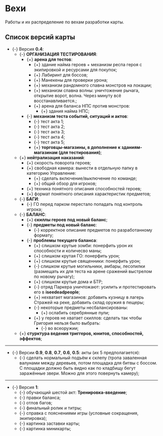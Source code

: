 # Вехи
Работы и их распределение по вехам разработки карты.

## Список версий карты
* {-} Версия **0.4**:
   * {-} **ОРГАНИЗАЦИЯ ТЕСТИРОВАНИЯ**:
      * {+} **арена для тестов**:
         * {+} здание найма героев + механизм респа героя с экипировкой и ресурсами для покупок;
         * {+} Лабиринт для боссов;
         * {+} Манекены для проверки урона;
         * {+} механизм рандомного спавна монстров на локации;
         * {+} механизм спавна волны: уничтожение рычага, открытие ворот, волна. Через минуту всё восстанавливается.;
         * {+} арена для баланса НПС против монстров:
            * {+} здания найма НПС;
      * {-} **механизм теста событий, ситуаций и актов**:
         * {-} тест акта 1;
         * {-} тест акта 2;
         * {-} тест акта 3;
         * {-} тест акта 4;
         * {-} тест акта 5;
         * {+} **торговцы-магазины, в дополнение к зданиям-магазинам (для тестирования)**;
   * {+} **нейтрализация наказаний**:
      * {+} скорость поворота героев;
      * {+} свободная камера: вынести в отдельную папку в категорию Управление:
         * {+} сделать включение/выключение по команде;
         * {+} общий обзор для игроков;
      * {+} техника понятного описания способностей героев;
      * {+} формат понятного описания характеристик предметов;
   * {-} **БАГИ**:
      * {-} ГО перед парком перестало попадать под контроль игрока;
   * {-} **БАЛАНС**:
      * {+} **скиллы героев под новый баланс**;
      * {-} **предметы под новый баланс**:
         * {-} корректное описание предметов по разработанному формату;
      * {-} **проблемы текущего баланса**:
         * {+} слишком крутые зомби: понерфить урон их способности и количесво маны;
         * {+} слишком крутая ГО: понерфить урон;
         * {+} слишком крутые священники: понерфить урон;
         * {-} слишком крутые могильники, амбары, лесопилки (размещать их для теста на арене сражений выстрелом по новому рычагу);
         * {+} слишком крутые дома и БТР;
         * {-} отряд Паркера уничтожают: усилить и протестировать его в **iseedeadpeople**;
         * {+} нехватает магазинов: добавить кузницу в лагерь Стражей на реке, добавить склад оружия в пещеры;
         * {-} некоторые предметы несбалансированы:
            * {+} ослабить серебрянные пули;
         * {+} у героев не хватает скиллов: сделать так чтобы Григория нельзя было выбрать:
            * {-} во всеоружии;
   * {+} **стурктура ведения триггеров, юнитов, способностей, эффектов**;

---

* {-} Версии **0.9**, **0.8**, **0.7**, **0.6**, **0.5**: акты (их 5 предполагается):
   * {-} сделать нормальный подъём к склепу (тропа заваленная валунами между деревьев, потом площадка для битвы с боссом. С площадки должно быть видно как по кладбищу бегут заражённые звери. Можно для этого повернуть камеру);

---

* {-} Версия **1**:
   * {-} обучающий шестой акт: **Тренировка-введение**;
   * {-} правки баланса;
   * {-} отлов багов;
   * {-} финальный ролик и титры;
   * {-} справка с пояснениями игры (условные сокращения, экипировка);
   * {-} картинка заставки карты;
   * {-} картинка миникарты;